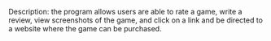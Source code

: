 Description: the program allows users are able to rate a game, write a review, view screenshots of the game, 
             and click on a link and be directed to a website where the game can be purchased.
